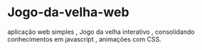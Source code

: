 # Jogo-da-velha-web
aplicação web simples , Jogo da velha interativo  ,  consolidando conhecimentos em javascript , animações com CSS.
